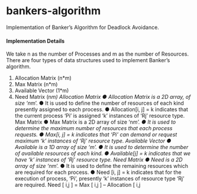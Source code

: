 # bankers-algorithm
Implementation of Banker’s Algorithm for Deadlock Avoidance.
#### Implementation Details
We take n as the number of Processes and m as the number of Resources.
There are four types of data structures used to implement Banker’s algorithm.
1. Allocation Matrix (n*m)
2. Max Matrix (n*m)
3. Available Vector (1*m)
4. Need Matrix (n*m)
Allocation Matrix
● Allocation Matrix is a 2D array, of size ‘n*m’.
● It is used to define the number of resources of each kind presently
assigned to each process.
● Allocation[i, j] = k indicates that the current process ‘Pi’ is assigned ‘k’
instances of ‘Rj’ resource type.
Max Matrix
● Max Matrix is a 2D array of size ‘n*m’.
● It is used to determine the maximum number of resources that each
process requests.
● Max[i, j] = k indicates that ‘Pi’ can demand or request maximum ‘k’
instances of ‘Rj’ resource type.
Available Vector
● Available is a 1D array of size ‘m’.
● It is used to determine the number of available resources of each kind.
● Available[j] = k indicates that we have ‘k’ instances of ‘Rj’ resource
type.
Need Matrix
● Need is a 2D array of size ‘n*m’.
● It is used to define the remaining resources which are required for each
process.
● Need [i, j] = k indicates that for the execution of process, ‘Pi’, presently
‘k’ instances of resource type ‘Rj’ are required.
Need [ i,j ] = Max [ i,j ] – Allocation [ i,j
